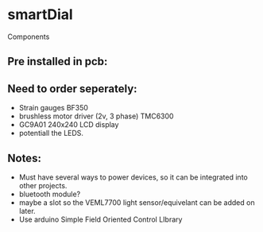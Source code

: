 # smartDial

Components

Pre installed in pcb:
- 

Need to order seperately:
-
- Strain gauges BF350
- brushless motor driver (2v, 3 phase) TMC6300
- GC9A01 240x240 LCD display
- potentiall the LEDS.

Notes:
- 
- Must have several ways to power devices, so it can be integrated into other projects.
- bluetooth module?
- maybe a slot so the VEML7700 light sensor/equivelant can be added on later.
- Use arduino Simple Field Oriented Control LIbrary

